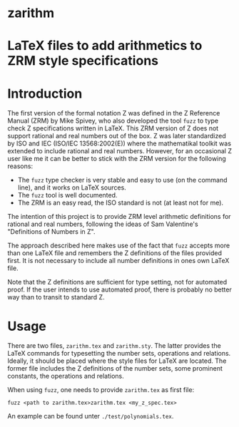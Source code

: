 # zarithm
LaTeX files to add arithmetics to ZRM style specifications
=======
# Introduction

The first version of the formal notation Z was defined in the Z
Reference Manual (ZRM) by Mike Spivey, who also developed the tool
`fuzz` to type check Z specifications written in LaTeX. This ZRM version
of Z does not support rational and real numbers out of the box. Z was
later standardized by ISO and IEC (ISO/IEC 13568:2002(E)) where the
mathematikal toolkit was extended to include rational and real numbers.
However, for an occasional Z user like me it can be better to stick with
the ZRM version for the following reasons:

-   The `fuzz` type checker is very stable and easy to use (on the
    command line), and it works on LaTeX sources.
-   The `fuzz` tool is well documented.
-   The ZRM is an easy read, the ISO standard is not (at least not for
    me).

The intention of this project is to provide ZRM level arithmetic
definitions for rational and real numbers, following the ideas of Sam
Valentine\'s \"Definitions of Numbers in Z\".

The approach described here makes use of the fact that `fuzz` accepts
more than one LaTeX file and remembers the Z definitions of the files
provided first. It is not necessary to include all number definitions in
ones own LaTeX file.

Note that the Z definitions are sufficient for type setting, not for
automated proof. If the user intends to use automated proof, there is
probably no better way than to transit to standard Z.

# Usage

There are two files, `zarithm.tex` and `zarithm.sty`. The latter
provides the LaTeX commands for typesetting the number sets, operations
and relations. Ideally, it should be placed where the style files for
LaTeX are located. The former file includes the Z definitions of the
number sets, some prominent constants, the operations and relations.

When using `fuzz`, one needs to provide `zarithm.tex` as first file:

``` example
fuzz <path to zarithm.tex>zarithm.tex <my_z_spec.tex>
```

An example can be found unter `./test/polynomials.tex`.

